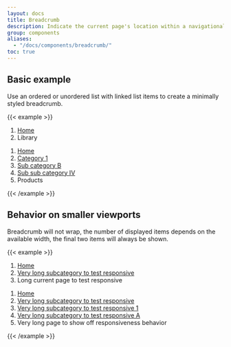 ```yaml
---
layout: docs
title: Breadcrumb
description: Indicate the current page's location within a navigational hierarchy that automatically adds separators via CSS.
group: components
aliases:
  - "/docs/components/breadcrumb/"
toc: true
---
```


## Basic example

Use an ordered or unordered list with linked list items to create a minimally styled breadcrumb.

{{< example >}}
<nav aria-label="breadcrumb-basic">
  <ol class="breadcrumb">
    <li class="breadcrumb-item"><a href="#">Home</a></li>
    <li class="breadcrumb-item active" aria-current="page"><span>Library</span></li>
  </ol>
</nav>

<nav aria-label="breadcrumb-full">
  <ol class="breadcrumb">
    <li class="breadcrumb-item"><a href="#">Home</a></li>
    <li class="breadcrumb-item"><a href="#">Category 1</a></li>
    <li class="breadcrumb-item"><a href="#">Sub category B</a></li>
    <li class="breadcrumb-item"><a href="#">Sub sub category IV</a></li>
    <li class="breadcrumb-item active" aria-current="page"><span>Products</span></li>
  </ol>
</nav>
{{< /example >}}


## Behavior on smaller viewports

Breadcrumb will not wrap, the number of displayed items depends on the available width, the final two items will always be shown.

{{< example >}}
<nav aria-label="breadcrumb-large">
  <ol class="breadcrumb">
    <li class="breadcrumb-item"><a href="/">Home</a></li>
    <li class="breadcrumb-item"><a href="#">Very long subcategory to test responsive</a></li>
    <li class="breadcrumb-item active" aria-current="page"><span>Long current page to test responsive</span></li>
  </ol>
</nav>

<nav aria-label="breadcrumb-very-large">
  <ol class="breadcrumb">
    <li class="breadcrumb-item"><a href="#">Home</a></li>
    <li class="breadcrumb-item"><a href="#">Very long subcategory to test responsive</a></li>
    <li class="breadcrumb-item"><a href="#">Very long subcategory to test responsive 1</a></li>
    <li class="breadcrumb-item"><a href="#">Very long subcategory to test responsive A</a></li>
    <li class="breadcrumb-item active" aria-current="page"><span>Very long page to show off responsiveness behavior</span></li>
  </ol>
</nav>
{{< /example >}}

